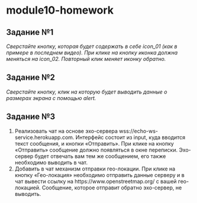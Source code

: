 # module10-homework

## Задание №1
_Сверстайте кнопку, которая будет содержать в себе icon_01 (как в примере в последнем видео). При клике на кнопку иконка должна меняться на icon_02. Повторный клик меняет иконку обратно._

## Задание №2
_Сверстайте кнопку, клик на которую будет выводить данные о размерах экрана с помощью alert._

## Задание №3
<ol>
  <li>Реализовать чат на основе эхо-сервера wss://echo-ws-service.herokuapp.com.
  Интерфейс состоит из input, куда вводится текст сообщения, и кнопки «Отправить».
  При клике на кнопку «Отправить» сообщение должно появляться в окне переписки.
  Эхо-сервер будет отвечать вам тем же сообщением, его также необходимо выводить в чат.</li>
  <li>
    Добавить в чат механизм отправки гео-локации.
    При клике на кнопку «Гео-локация» необходимо отправить данные серверу и в чат вывести ссылку на https://www.openstreetmap.org/ с вашей гео-локацией. 
    Сообщение, которое отправит обратно эхо-сервер, не выводить.
  </li>
</ol>
